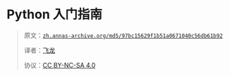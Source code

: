 # Python 入门指南

> 原文：[`zh.annas-archive.org/md5/97bc15629f1b51a0671040c56db61b92`](https://zh.annas-archive.org/md5/97bc15629f1b51a0671040c56db61b92)
> 
> 译者：[飞龙](https://github.com/wizardforcel)
> 
> 协议：[CC BY-NC-SA 4.0](http://creativecommons.org/licenses/by-nc-sa/4.0/)